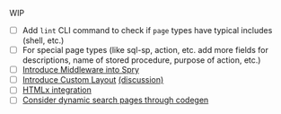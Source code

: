 WIP

- [ ] Add `lint` CLI command to check if `page` types have typical includes
      (shell, etc.)
- [ ] For special page types (like sql-sp, action, etc. add more fields for
      descriptions, name of stored procedure, purpose of action, etc.)
- [ ] [Introduce Middleware into Spry](https://github.com/sqlpage/SQLPage/discussions/584)
- [ ] [Introduce Custom Layout](https://github.com/sqlpage/SQLPage/blob/main/sqlpage/templates/shell.handlebars)
      [(discussion)](https://github.com/sqlpage/SQLPage/discussions/731)
- [ ] [HTMLx integration](https://github.com/sqlpage/SQLPage/discussions/628)
- [ ] [Consider dynamic search pages through codegen](https://github.com/sqlpage/SQLPage/discussions/699)
